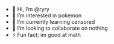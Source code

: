- 👋 Hi, I’m @ryry
- 👀 I’m interested in pokemon 
- 🌱 I’m currently learning censored
- 💞️ I’m looking to collaborate on nothing
- ⚡ Fun fact: im good at math

<!---
ryryryrryryryryrryryryryryyryry/ryryryrryryryryrryryryryryyryry is a ✨ special ✨ repository because its `README.md` (this file) appears on your GitHub profile.
You can click the Preview link to take a look at your changes.
--->
